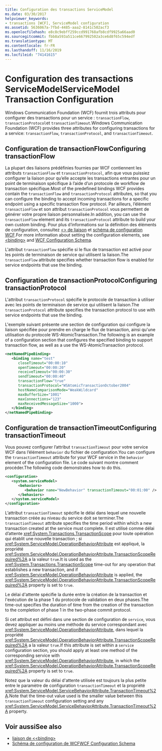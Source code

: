 ```yaml
---
title: Configuration des transactions ServiceModel
ms.date: 03/30/2017
helpviewer_keywords:
- transactions [WCF], ServiceModel configuration
ms.assetid: 5636067a-7fbd-4485-aaa2-8141c502acf3
ms.openlocfilehash: e8c8c9ebff259ccd991768afb8cdf9925a66aad0
ms.sourcegitcommit: fbb8a593a511ce667992502a3ce6d8f65c594edf
ms.translationtype: MT
ms.contentlocale: fr-FR
ms.lasthandoff: 11/16/2019
ms.locfileid: "74141615"
---
```

# <a name="servicemodel-transaction-configuration"></a><span data-ttu-id="8f190-102">Configuration des transactions ServiceModel</span><span class="sxs-lookup"><span data-stu-id="8f190-102">ServiceModel Transaction Configuration</span></span>
<span data-ttu-id="8f190-103">Windows Communication Foundation (WCF) fournit trois attributs pour configurer des transactions pour un service : `transactionFlow`, `transactionProtocol`et `transactionTimeout`.</span><span class="sxs-lookup"><span data-stu-id="8f190-103">Windows Communication Foundation (WCF) provides three attributes for configuring transactions for a service: `transactionFlow`, `transactionProtocol`, and `transactionTimeout`.</span></span>  
  
## <a name="configuring-transactionflow"></a><span data-ttu-id="8f190-104">Configuration de transactionFlow</span><span class="sxs-lookup"><span data-stu-id="8f190-104">Configuring transactionFlow</span></span>  
 <span data-ttu-id="8f190-105">La plupart des liaisons prédéfinies fournies par WCF contiennent les attributs `transactionFlow` et `transactionProtocol`, afin que vous puissiez configurer la liaison pour qu’elle accepte les transactions entrantes pour un point de terminaison spécifique à l’aide d’un protocole de workflow de transaction spécifique.</span><span class="sxs-lookup"><span data-stu-id="8f190-105">Most of the predefined bindings WCF provides contain the `transactionFlow` and `transactionProtocol` attributes, so that you can configure the binding to accept incoming transactions for a specific endpoint using a specific transaction flow protocol.</span></span> <span data-ttu-id="8f190-106">Par ailleurs, l’élément `transactionFlow` et son attribut `transactionProtocol` vous permettent de générer votre propre liaison personnalisée.</span><span class="sxs-lookup"><span data-stu-id="8f190-106">In addition, you can use the `transactionFlow` element and its `transactionProtocol` attribute to build your own custom binding.</span></span> <span data-ttu-id="8f190-107">Pour plus d’informations sur la définition des éléments de configuration, consultez [\<> de liaison](../../configure-apps/file-schema/wcf/bindings.md) et [schéma de configuration WCF](../../../../docs/framework/configure-apps/file-schema/wcf/index.md).</span><span class="sxs-lookup"><span data-stu-id="8f190-107">For more information about setting the configuration elements, see [\<binding>](../../configure-apps/file-schema/wcf/bindings.md) and [WCF Configuration Schema](../../../../docs/framework/configure-apps/file-schema/wcf/index.md).</span></span>  
  
 <span data-ttu-id="8f190-108">L'attribut `transactionFlow` spécifie si le flux de transaction est activé pour les points de terminaison de service qui utilisent la liaison.</span><span class="sxs-lookup"><span data-stu-id="8f190-108">The `transactionFlow` attribute specifies whether transaction flow is enabled for service endpoints that use the binding.</span></span>  
  
## <a name="configuring-transactionprotocol"></a><span data-ttu-id="8f190-109">Configuration de transactionProtocol</span><span class="sxs-lookup"><span data-stu-id="8f190-109">Configuring transactionProtocol</span></span>  
 <span data-ttu-id="8f190-110">L'attribut `transactionProtocol` spécifie le protocole de transaction à utiliser avec les points de terminaison de service qui utilisent la liaison.</span><span class="sxs-lookup"><span data-stu-id="8f190-110">The `transactionProtocol` attribute specifies the transaction protocol to use with service endpoints that use the binding.</span></span>  
  
 <span data-ttu-id="8f190-111">L'exemple suivant présente une section de configuration qui configure la liaison spécifiée pour prendre en charge le flux de transaction, ainsi qu'une utilisation du protocole WS-AtomicTransaction.</span><span class="sxs-lookup"><span data-stu-id="8f190-111">The following is an example of a configuration section that configures the specified binding to support transaction flow, as well as a use the WS-AtomicTransaction protocol.</span></span>  
  
```xml  
<netNamedPipeBinding>  
   <binding name="test"  
      closeTimeout="00:00:10"  
      openTimeout="00:00:20"   
      receiveTimeout="00:00:30"  
      sendTimeout="00:00:40"  
      transactionFlow="true"  
      transactionProtocol="WSAtomicTransactionOctober2004"  
      hostNameComparisonMode="WeakWildcard"  
      maxBufferSize="1001"  
      maxConnections="123"   
      maxReceivedMessageSize="1000">  
   </binding>  
</netNamedPipeBinding>  
```  
  
## <a name="configuring-transactiontimeout"></a><span data-ttu-id="8f190-112">Configuration de transactionTimeout</span><span class="sxs-lookup"><span data-stu-id="8f190-112">Configuring transactionTimeout</span></span>  
 <span data-ttu-id="8f190-113">Vous pouvez configurer l’attribut `transactionTimeout` pour votre service WCF dans l’élément `behavior` du fichier de configuration.</span><span class="sxs-lookup"><span data-stu-id="8f190-113">You can configure the `transactionTimeout` attribute for your WCF service in the `behavior` element of the configuration file.</span></span> <span data-ttu-id="8f190-114">Le code suivant montre comment procéder.</span><span class="sxs-lookup"><span data-stu-id="8f190-114">The following code demonstrates how to do this.</span></span>  
  
```xml  
<configuration>  
   <system.serviceModel>  
      <behaviors>  
         <behavior name="NewBehavior" transactionTimeout="00:01:00" /> <!-- 1 minute timeout -->  
      </behaviors>  
   </system.serviceModel>  
</configuration>  
```  
  
 <span data-ttu-id="8f190-115">L’attribut `transactionTimeout` spécifie le délai dans lequel une nouvelle transaction créée au niveau du service doit se terminer.</span><span class="sxs-lookup"><span data-stu-id="8f190-115">The `transactionTimeout` attribute specifies the time period within which a new transaction created at the service must complete.</span></span> <span data-ttu-id="8f190-116">Il est utilisé comme délai d’attente <xref:System.Transactions.TransactionScope> pour toute opération qui établit une nouvelle transaction ; si <xref:System.ServiceModel.OperationBehaviorAttribute> est appliqué, la propriété <xref:System.ServiceModel.OperationBehaviorAttribute.TransactionScopeRequired%2A> a la valeur `true`.</span><span class="sxs-lookup"><span data-stu-id="8f190-116">It is used as the <xref:System.Transactions.TransactionScope> time-out for any operation that establishes a new transaction, and if <xref:System.ServiceModel.OperationBehaviorAttribute> is applied, the <xref:System.ServiceModel.OperationBehaviorAttribute.TransactionScopeRequired%2A> property is set to `true`.</span></span>  
  
 <span data-ttu-id="8f190-117">Le délai d'attente spécifie la durée entre la création de la transaction et l'exécution de la phase 1 du protocole de validation en deux phases.</span><span class="sxs-lookup"><span data-stu-id="8f190-117">The time-out specifies the duration of time from the creation of the transaction to the completion of phase 1 in the two-phase commit protocol.</span></span>  
  
 <span data-ttu-id="8f190-118">Si cet attribut est défini dans une section de configuration de `service`, vous devez appliquer au moins une méthode du service correspondant avec <xref:System.ServiceModel.OperationBehaviorAttribute>, dans lequel la propriété <xref:System.ServiceModel.OperationBehaviorAttribute.TransactionScopeRequired%2A> a la valeur `true`.</span><span class="sxs-lookup"><span data-stu-id="8f190-118">If this attribute is set within a `service` configuration section, you should apply at least one method of the corresponding service with <xref:System.ServiceModel.OperationBehaviorAttribute>, in which the <xref:System.ServiceModel.OperationBehaviorAttribute.TransactionScopeRequired%2A> property is set to `true`.</span></span>  
  
 <span data-ttu-id="8f190-119">Notez que la valeur du délai d'attente utilisée est toujours la plus petite entre le paramètre de configuration `transactionTimeout` et la propriété <xref:System.ServiceModel.ServiceBehaviorAttribute.TransactionTimeout%2A>.</span><span class="sxs-lookup"><span data-stu-id="8f190-119">Note that the time-out value used is the smaller value between this `transactionTimeout` configuration setting and any <xref:System.ServiceModel.ServiceBehaviorAttribute.TransactionTimeout%2A> property.</span></span>  
  
## <a name="see-also"></a><span data-ttu-id="8f190-120">Voir aussi</span><span class="sxs-lookup"><span data-stu-id="8f190-120">See also</span></span>

- [<span data-ttu-id="8f190-121">liaison de \<</span><span class="sxs-lookup"><span data-stu-id="8f190-121">\<binding></span></span>](../../configure-apps/file-schema/wcf/bindings.md)
- [<span data-ttu-id="8f190-122">Schéma de configuration de WCF</span><span class="sxs-lookup"><span data-stu-id="8f190-122">WCF Configuration Schema</span></span>](../../../../docs/framework/configure-apps/file-schema/wcf/index.md)
